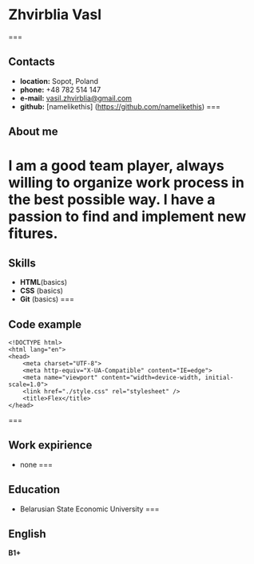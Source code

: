 # **Zhvirblia Vasl**
===

## **Contacts**

+ __location:__ Sopot, Poland
+ __phone:__ +48 782 514 147
+ __e-mail:__ vasil.zhvirblia@gmail.com
+ __github:__ [namelikethis] (https://github.com/namelikethis)
===

## **About me**

I am a good team player, always willing to organize work process in the best possible way. I have a passion to find and implement new fitures.
===

## Skills

+ **HTML**(basics)
+ **CSS** (basics)
+ **Git** (basics)
===

## Code example

```
<!DOCTYPE html>
<html lang="en">
<head>
    <meta charset="UTF-8">
    <meta http-equiv="X-UA-Compatible" content="IE=edge">
    <meta name="viewport" content="width=device-width, initial-scale=1.0">
    <link href="./style.css" rel="stylesheet" />
    <title>Flex</title>
</head>
```
===

## Work expirience

+ none
===

## Education

+ Belarusian State Economic University
===

## English

**B1+** 
